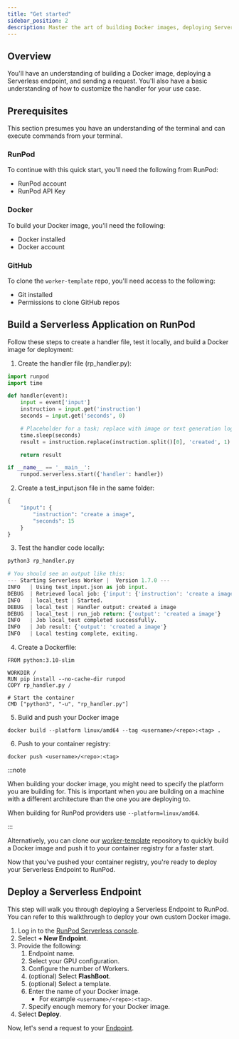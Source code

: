 ```yaml
---
title: "Get started"
sidebar_position: 2
description: Master the art of building Docker images, deploying Serverless endpoints, and sending requests with this comprehensive guide, covering prerequisites, RunPod setup, and deployment steps.
---
```


## Overview

You'll have an understanding of building a Docker image, deploying a Serverless endpoint, and sending a request.
You'll also have a basic understanding of how to customize the handler for your use case.

## Prerequisites

This section presumes you have an understanding of the terminal and can execute commands from your terminal.

### RunPod

To continue with this quick start, you'll need the following from RunPod:

- RunPod account
- RunPod API Key

### Docker

To build your Docker image, you'll need the following:

- Docker installed
- Docker account

### GitHub

To clone the `worker-template` repo, you'll need access to the following:

- Git installed
- Permissions to clone GitHub repos

## Build a Serverless Application on RunPod

Follow these steps to create a handler file, test it locally, and build a Docker image for deployment:

1. Create the handler file (rp_handler.py):

```python
import runpod
import time

def handler(event):
    input = event['input']
    instruction = input.get('instruction')
    seconds = input.get('seconds', 0)

    # Placeholder for a task; replace with image or text generation logic as needed
    time.sleep(seconds)
    result = instruction.replace(instruction.split()[0], 'created', 1)

    return result

if __name__ == '__main__':
    runpod.serverless.start({'handler': handler})
```

2. Create a test_input.json file in the same folder:

```python
{
    "input": {
        "instruction": "create a image",
        "seconds": 15
    }
}
```

3. Test the handler code locally:

```python
python3 rp_handler.py

# You should see an output like this:
--- Starting Serverless Worker |  Version 1.7.0 ---
INFO   | Using test_input.json as job input.
DEBUG  | Retrieved local job: {'input': {'instruction': 'create a image', 'seconds': 15}, 'id': 'local_test'}
INFO   | local_test | Started.
DEBUG  | local_test | Handler output: created a image
DEBUG  | local_test | run_job return: {'output': 'created a image'}
INFO   | Job local_test completed successfully.
INFO   | Job result: {'output': 'created a image'}
INFO   | Local testing complete, exiting.
```

4. Create a Dockerfile:

```docker
FROM python:3.10-slim

WORKDIR /
RUN pip install --no-cache-dir runpod
COPY rp_handler.py /

# Start the container
CMD ["python3", "-u", "rp_handler.py"]
```

5. Build and push your Docker image

```command
docker build --platform linux/amd64 --tag <username>/<repo>:<tag> .
```

6. Push to your container registry:

```command
docker push <username>/<repo>:<tag>
```

:::note

When building your docker image, you might need to specify the platform you are building for.
This is important when you are building on a machine with a different architecture than the one you are deploying to.

When building for RunPod providers use `--platform=linux/amd64`.

:::

Alternatively, you can clone our [worker-template](https://github.com/runpod-workers/worker-template) repository to quickly build a Docker image and push it to your container registry for a faster start.

Now that you've pushed your container registry, you're ready to deploy your Serverless Endpoint to RunPod.

## Deploy a Serverless Endpoint

This step will walk you through deploying a Serverless Endpoint to RunPod.
You can refer to this walkthrough to deploy your own custom Docker image.

1. Log in to the [RunPod Serverless console](https://www.runpod.io/console/serverless).
2. Select **+ New Endpoint**.
3. Provide the following:
   1. Endpoint name.
   2. Select your GPU configuration.
   3. Configure the number of Workers.
   4. (optional) Select **FlashBoot**.
   5. (optional) Select a template.
   6. Enter the name of your Docker image.
      - For example `<username>/<repo>:<tag>`.
   7. Specify enough memory for your Docker image.
4. Select **Deploy**.

Now, let's send a request to your [Endpoint](/serverless/endpoints/get-started).
